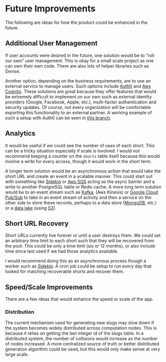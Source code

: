 # Future Improvements

The following are ideas for how the product could be enhanced in the future.

## Additional User Management

If user accounts were desired in the future, one solution would be to "roll our own" user management.
This is okay for a small scale project as one can own their own code.
There are also lots of helper libraries such as Devise.

Another option, depending on the business requirements, are to use an external service to manage users. Such
options include [Auth0](https://auth0.com/) and [Aws Cognito](https://aws.amazon.com/cognito/). These solutions
are great because they offer features that would be extremely difficult to implement on our own such as
external identity providers (Google, Facebook, Apple, etc.), multi-factor authentication and security updates.
Of course, not every organization will be comfortable exporting this functionality to an external partner.
A working example of such a setup with Auth0 can be seen in
[this branch](https://github.com/truggeri/rails-url-shortener/tree/auth0-exp).

## Analytics

It would be useful if we could see the number of uses of each short. This can be a tricky situation especially
if scale is involved. I would _not_ recommend keeping a counter on the `shorts` table itself because this would
involve a write for every access, though it would work in the short term.

A longer term solution would be an asynchronous action that would take the short URL and create an event in a
scalable manner. This could start out with something like [Sidekiq](https://github.com/mperham/sidekiq) or
[Aws SQS](https://aws.amazon.com/sqs/) acting as the async barrier and a write to
another PostgreSQL table or Redis cache. A more long term solution would be to an event stream such as
[Kafka](https://kafka.apache.org/), [Aws Kinesis) or [Google Cloud Pub/Sub](https://cloud.google.com/pubsub) to
take in an event stream of activity and then a service on the other side to store these
records, perhaps to a data store ([MongoDB](https://www.mongodb.com/), etc.) or a
[data lake](https://aws.amazon.com/big-data/datalakes-and-analytics/what-is-a-data-lake/)
(using [S3](https://aws.amazon.com/s3/)).

## Short URL Recovery

Short URLs currently live forever or until a user destroys them. We could set an arbitrary time limit to each
short such that they will be recovered from the pool. This could be only a time limit (six or 12 months), or
also include time since last used if we had those analytics available.

I would recommend doing this as an asynchronous process though a worker such as
[Sidekiq](https://github.com/mperham/sidekiq). A cron job could be setup to run every day that looked for
matching recoverable shorts and recover them.

## Speed/Scale Improvements

There are a few ideas that would enhance the speed or scale of the app.

### Distribution

The current mechanism used for generating new slugs may slow down if the system becomes widely distributed across
computation nodes. This is because it relies on getting the last integer id of the slugs table. In a distributed
system, the number of collisions would increase as the number of nodes increased. A more centralized source of
truth or better distributed generation algorithm could be used,
but this would only make sense at very large scale.
